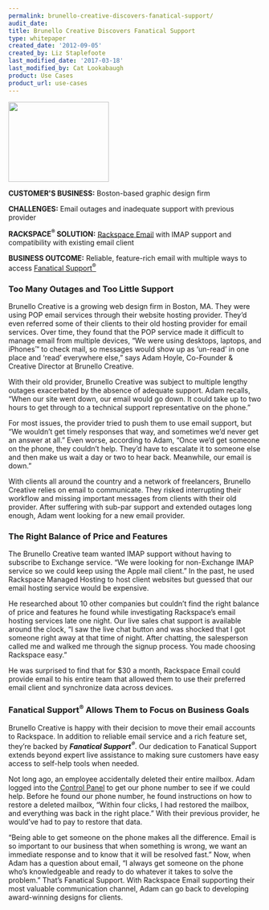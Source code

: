 ```yaml
---
permalink: brunello-creative-discovers-fanatical-support/
audit_date:
title: Brunello Creative Discovers Fanatical Support
type: whitepaper
created_date: '2012-09-05'
created_by: Liz Staplefoote
last_modified_date: '2017-03-18'
last_modified_by: Cat Lookabaugh
product: Use Cases
product_url: use-cases
---
```


<a href="http://www.brunellocreative.com/">
   <img src="{% asset_path use-cases/brunello-creative-discovers-fanatical-support/brunello-logo.png %}" width="200" height="159" />
</a>

**CUSTOMER'S BUSINESS:** Boston-based graphic design firm

**CHALLENGES:** Email outages and inadequate support with previous provider

**RACKSPACE<sup>&reg;</sup> SOLUTION:** [Rackspace
Email](http://www.rackspace.com/apps/email_hosting/rackspace_email/)
with IMAP support and compatibility with existing email client

**BUSINESS OUTCOME:** Reliable, feature-rich email with multiple ways to
access [Fanatical Support<sup>&reg;</sup>](http://www.rackspace.com/whyrackspace/support/)

### Too Many Outages and Too Little Support

Brunello Creative is a growing web design firm in Boston, MA. They were
using POP email services through their website hosting provider. They’d
even referred some of their clients to their old hosting provider for
email services. Over time, they found that the POP service made it
difficult to manage email from multiple devices, “We were using
desktops, laptops, and iPhones™ to check mail, so messages would show up
as ‘un-read’ in one place and ‘read’ everywhere else,” says Adam Hoyle,
Co-Founder & Creative Director at Brunello Creative.

With their old provider, Brunello Creative was subject to multiple
lengthy outages exacerbated by the absence of adequate support. Adam
recalls, “When our site went down, our email would go down. It could
take up to two hours to get through to a technical support
representative on the phone.”

For most issues, the provider tried to push them to use email support,
but “We wouldn’t get timely responses that way, and sometimes we’d never
get an answer at all.” Even worse, according to Adam, “Once we’d get
someone on the phone, they couldn’t help. They’d have to escalate it to
someone else and then make us wait a day or two to hear back. Meanwhile,
our email is down.”

With clients all around the country and a network of freelancers,
Brunello Creative relies on email to communicate. They risked
interrupting their workflow and missing important messages from clients
with their old provider. After suffering with sub-par support and
extended outages long enough, Adam went looking for a new email
provider.

### The Right Balance of Price and Features

The Brunello Creative team wanted IMAP support without having to
subscribe to Exchange service. “We were looking for non-Exchange IMAP
service so we could keep using the Apple mail client.” In the past, he
used Rackspace Managed Hosting to host client websites but guessed that
our email hosting service would be expensive.

He researched about 10 other companies but couldn’t find the right
balance of price and features he found while investigating Rackspace’s
email hosting services late one night. Our live sales chat support is
available around the clock, “I saw the live chat button and was shocked
that I got someone right away at that time of night. After chatting, the
salesperson called me and walked me through the signup process. You made
choosing Rackspace easy.”

He was surprised to find that for $30 a month, Rackspace Email could
provide email to his entire team that allowed them to use their
preferred email client and synchronize data across devices.

### Fanatical Support<sup>&reg;</sup> Allows Them to Focus on Business Goals

Brunello Creative is happy with their decision to move their email
accounts to Rackspace. In addition to reliable email service and a rich
feature set, they’re backed by ***Fanatical Support<sup>&reg;</sup>***. Our
dedication to Fanatical Support extends beyond expert live assistance to making
sure customers have easy access to self-help tools when needed.

Not long ago, an employee accidentally deleted their entire mailbox.
Adam logged into the [Control
Panel](http://www.rackspace.com/apps/control_panel/) to get our phone
number to see if we could help. Before he found our phone number, he
found instructions on how to restore a deleted mailbox, “Within four
clicks, I had restored the mailbox, and everything was back in the right
place.” With their previous provider, he would’ve had to pay to restore
that data.

“Being able to get someone on the phone makes all the difference. Email
is so important to our business that when something is wrong, we want an
immediate response and to know that it will be resolved fast.” Now, when
Adam has a question about email, “I always get someone on the phone
who’s knowledgeable and ready to do whatever it takes to solve the
problem.” That’s Fanatical Support. With Rackspace Email
supporting their most valuable communication channel, Adam can go back to
developing award-winning designs for clients.
